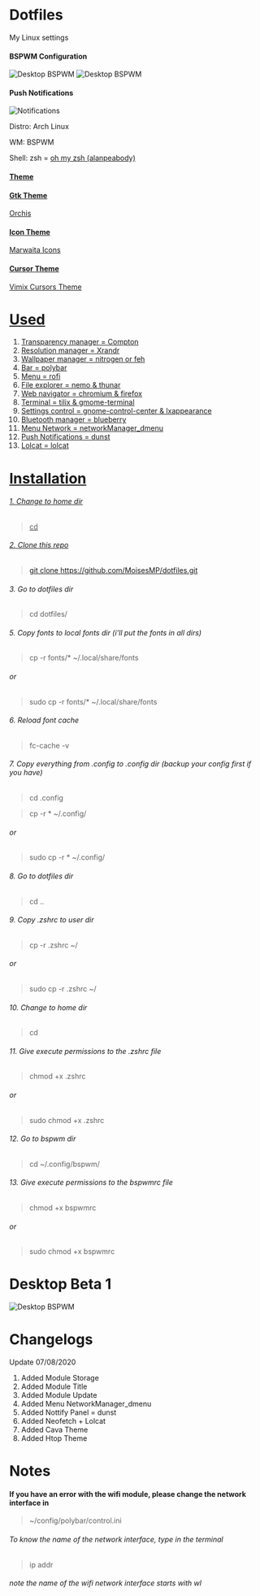 # Dotfiles
My Linux settings

#### BSPWM Configuration

![Desktop BSPWM](https://raw.githubusercontent.com/MoisesMP/dotfiles/master/DesktopB2.png)
![Desktop BSPWM](https://raw.githubusercontent.com/MoisesMP/dotfiles/master/nemo.png)

#### Push Notifications
![Notifications](https://raw.githubusercontent.com/MoisesMP/dotfiles/master/Nottify.png)

Distro: Arch Linux

WM: BSPWM

Shell: zsh = <a href="https://github.com/ohmyzsh/ohmyzsh"> oh my zsh (alanpeabody)

#### Theme

#### Gtk Theme
 <a href="https://www.gnome-look.org/p/1357889/">Orchis
  
#### Icon Theme
 <a href="https://www.gnome-look.org/p/1270110/">Marwaita Icons
   
#### Cursor Theme
   <a href="https://www.gnome-look.org/p/1358330/">Vimix Cursors Theme


# Used

1. Transparency manager = Compton
2. Resolution manager = Xrandr
3. Wallpaper manager = nitrogen or feh
4. Bar = polybar
5. Menu = rofi
6. File explorer = nemo & thunar
7. Web navigator =  chromium & firefox
8. Terminal = tilix & gmome-terminal
9. Settings control = gnome-control-center & lxappearance
10. Bluetooth manager = blueberry
11. Menu Network = networkManager_dmenu
12. Push Notifications = dunst
13. Lolcat = lolcat

# Installation

###### 1. Change to home dir
> cd

###### 2. Clone this repo
> git clone https://github.com/MoisesMP/dotfiles.git

###### 3. Go to dotfiles dir
> cd dotfiles/

###### 5. Copy fonts to local fonts dir (i'll put the fonts in all dirs)
> cp -r fonts/* ~/.local/share/fonts

###### or

> sudo cp -r fonts/* ~/.local/share/fonts

###### 6. Reload font cache
> fc-cache -v

###### 7. Copy everything from .config  to .config dir (backup your config first if you have)
> cd .config


> cp -r * ~/.config/

###### or 

> sudo cp -r * ~/.config/

###### 8. Go to dotfiles dir
> cd ..

###### 9. Copy .zshrc to user dir
> cp -r .zshrc ~/

###### or
> sudo cp -r .zshrc ~/ 

###### 10. Change to home dir
> cd

###### 11. Give execute permissions to the .zshrc file
> chmod +x .zshrc

###### or
> sudo chmod +x .zshrc

###### 12. Go to bspwm dir
> cd ~/.config/bspwm/


###### 13. Give execute permissions to the bspwmrc file
> chmod +x bspwmrc

###### or
> sudo chmod +x bspwmrc

# Desktop Beta 1

![Desktop BSPWM](https://raw.githubusercontent.com/MoisesMP/dotfiles/master/Desktop.png)

# Changelogs

Update 07/08/2020

1. Added Module Storage 
2. Added Module Title
3. Added Module Update
4. Added Menu NetworkManager_dmenu
5. Added Nottify Panel = dunst
6. Added Neofetch + Lolcat
7. Added Cava Theme
8. Added Htop Theme

# Notes

#### If you have an error with the wifi module, please change the network interface in

> ~/config/polybar/control.ini

###### To know the name of the network interface, type in the terminal

> ip addr

###### note the name of the wifi network interface starts with wl

